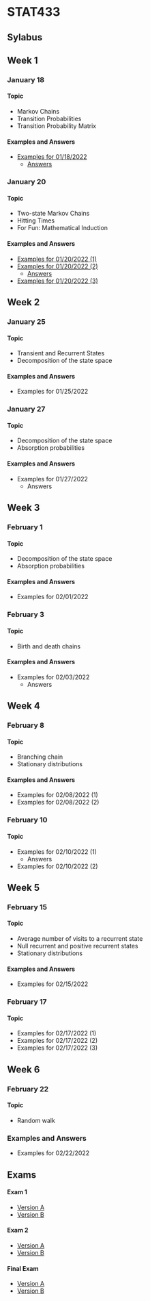 # STAT433

## Sylabus

## Week 1

### January 18

#### Topic

- Markov Chains 
- Transition Probabilities
- Transition Probability Matrix

#### Examples and Answers

- [Examples for 01/18/2022](https://github.com/xl69/STAT433/blob/main/Examples/433Ex01_18.pdf)
  - [Answers](https://github.com/xl69/STAT433/blob/main/Answers/433Ex01_18ans.pdf)

### January 20

#### Topic

- Two-state Markov Chains
- Hitting Times
- For Fun: Mathematical Induction

#### Examples and Answers

- [Examples for 01/20/2022 (1)](https://github.com/xl69/STAT433/blob/main/Examples/433Ex01_20_1.pdf)
- [Examples for 01/20/2022 (2)](https://github.com/xl69/STAT433/blob/main/Examples/433Ex01_20_2.pdf)
  - [Answers](https://github.com/xl69/STAT433/blob/main/Answers/433Ex01_20_2ans.pdf)
- [Examples for 01/20/2022 (3)](https://github.com/xl69/STAT433/blob/main/Examples/433Ex01_20_3.pdf)

## Week 2

### January 25

#### Topic

- Transient and Recurrent States
- Decomposition of the state space

#### Examples and Answers

- Examples for 01/25/2022

### January 27

#### Topic

- Decomposition of the state space
- Absorption probabilities

#### Examples and Answers

- Examples for 01/27/2022
  - Answers

## Week 3

### February 1

#### Topic

- Decomposition of the state space
- Absorption probabilities

#### Examples and Answers

- Examples for 02/01/2022

### February 3

#### Topic

- Birth and death chains

#### Examples and Answers

- Examples for 02/03/2022
  - Answers

## Week 4

### February 8

#### Topic

- Branching chain
- Stationary distributions

#### Examples and Answers

- Examples for 02/08/2022 (1)
- Examples for 02/08/2022 (2)

### February 10

#### Topic

- Examples for 02/10/2022 (1)
  - Answers
- Examples for 02/10/2022 (2)

## Week 5

### February 15

#### Topic

- Average number of visits to a recurrent state
- Null recurrent and positive recurrent states
- Stationary distributions

#### Examples and Answers

- Examples for 02/15/2022

### February 17

#### Topic

- Examples for 02/17/2022 (1)
- Examples for 02/17/2022 (2)
- Examples for 02/17/2022 (3)

## Week 6

### February 22

#### Topic

- Random walk

### Examples and Answers

- Examples for 02/22/2022

## Exams

#### Exam 1

- [Version A](https://github.com/xl69/STAT433/blob/main/Exams/Exam1Aans.pdf)
- [Version B](https://github.com/xl69/STAT433/blob/main/Exams/Exam1Bans.pdf)

#### Exam 2

- [Version A](https://github.com/xl69/STAT433/blob/main/Exams/Exam2Aans.pdf)
- [Version B](https://github.com/xl69/STAT433/blob/main/Exams/Exam2BAns.pdf)

#### Final Exam

- [Version A](https://github.com/xl69/STAT433/blob/main/Exams/FinalAans.pdf)
- [Version B](https://github.com/xl69/STAT433/blob/main/Exams/FinalBans.pdf)
